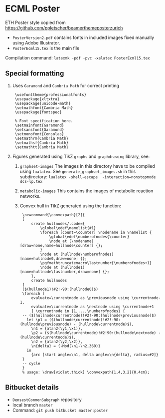 # ECML Poster

ETH Poster style copied from https://github.com/ppletscher/beamerthemeposterzurich 

- `PosterVersion2.pdf` contains fonts in included images fixed manually using Adobe Illustrator.
- `PosterEcml15.tex` is the main file

Compilation command: `latexmk -pdf -pvc -xelatex PosterEcml15.tex`

## Special formatting

1. Uses `Garamond` and  `Cambria Math` for correct printing

		\usefonttheme{professionalfonts}
		\usepackage{xltxtra}
		\usepackage{unicode-math}
		\setmathfont{Cambria Math}
		\usepackage{fontspec}
		
		% Font specification here. 
		\setmainfont{Garamond}
		\setsansfont{Garamond}
		\setmonofont{Consolas}
		\setmathrm{Cambria Math}
		\setmathsf{Cambria Math}
		\setmathtt{Cambria Math}


2. Figures generated using TikZ `graphs`  and `graphdrawing` library, see: 
   1. `graphset-images` The images in this directory have to be
   compiled using `lualatex`. See `generate_graphset_images.sh` in
   this subdirectory: `lualatex -shell-escape  -interaction=nonstopmode dcs-lp.tex`

	2. `metabolic-images` This contains the images of metabolic
	reaction networks.
	
	3. Convex hull in TikZ generated using the function:

            \newcommand{\convexpath}[2]{
            [   
                create hullnodes/.code={
                    \global\edef\namelist{#1}
                    \foreach [count=\counter] \nodename in \namelist {
                        \global\edef\numberofnodes{\counter}
                        \node at (\nodename) [draw=none,name=hullnode\counter] {};
                    }
                    \node at (hullnode\numberofnodes) [name=hullnode0,draw=none] {};
                    \pgfmathtruncatemacro\lastnumber{\numberofnodes+1}
                    \node at (hullnode1) [name=hullnode\lastnumber,draw=none] {};
                },
                create hullnodes
            ]
            ($(hullnode1)!#2!-90:(hullnode0)$)
            \foreach [
                evaluate=\currentnode as \previousnode using \currentnode-1,
                evaluate=\currentnode as \nextnode using \currentnode+1
                ] \currentnode in {1,...,\numberofnodes} {
            -- ($(hullnode\currentnode)!#2!-90:(hullnode\previousnode)$)
              let \p1 = ($(hullnode\currentnode)!#2!-90:(hullnode\previousnode) - (hullnode\currentnode)$),
                \n1 = {atan2(\y1,\x1)}, 
                \p2 = ($(hullnode\currentnode)!#2!90:(hullnode\nextnode) - (hullnode\currentnode)$),
                \n2 = {atan2(\y2,\x2)},
                \n{delta} = {-Mod(\n1-\n2,360)}
              in 
                {arc [start angle=\n1, delta angle=\n{delta}, radius=#2]}
            }
            -- cycle
            }
            % usage: \draw[violet,thick] \convexpath{1,4,3,2}{0.4cm};
	
## Bitbucket details
* `DensestCommonSubgraph` repository
* local branch `master`
* Command: `git push bitbucket master:poster`

